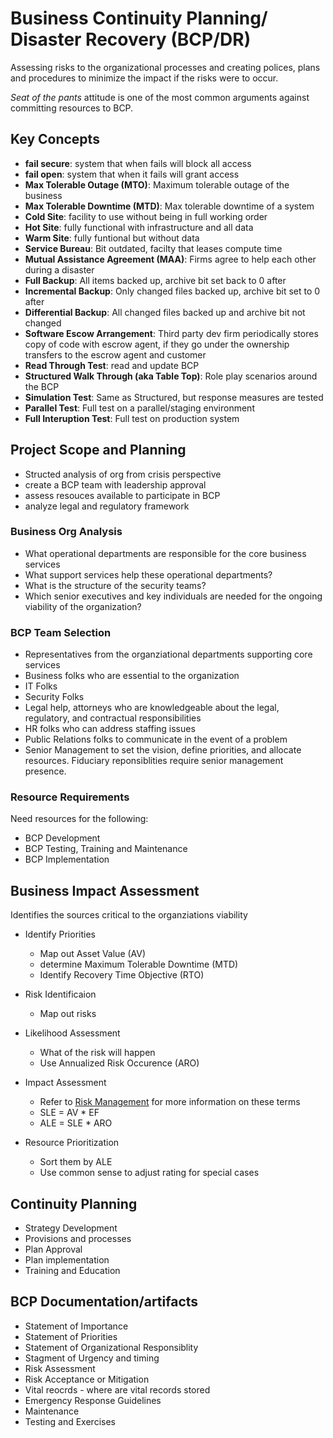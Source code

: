 # Business Continuity Planning/ Disaster Recovery (BCP/DR)
Assessing risks to the organizational processes and creating polices, plans and procedures to minimize the
impact if the risks were to occur. 

_Seat of the pants_ attitude is one of the most common arguments against committing resources to BCP. 

## Key Concepts
- **fail secure**: system that when fails will block all access
- **fail open**: system that when it fails will grant access
- **Max Tolerable Outage (MTO)**: Maximum tolerable outage of the business
- **Max Tolerable Downtime (MTD)**: Max tolerable downtime of a system
- **Cold Site**: facility to use without being in full working order
- **Hot Site**: fully functional with infrastructure and all data
- **Warm Site**: fully funtional but without data
- **Service Bureau**: Bit outdated, facilty that leases compute time
- **Mutual Assistance Agreement (MAA)**: Firms agree to help each other during a disaster
- **Full Backup**: All items backed up, archive bit set back to 0 after
- **Incremental Backup**: Only changed files backed up, archive bit set to 0 after
- **Differential Backup**: All changed files backed up and archive bit not changed
- **Software Escow Arrangement**: Third party dev firm periodically stores copy of code with escrow agent,
  if they go under the ownership transfers to the escrow agent and customer
- **Read Through Test**: read and update BCP
- **Structured Walk Through (aka Table Top)**: Role play scenarios around the BCP
- **Simulation Test**: Same as Structured, but response measures are tested
- **Parallel Test**: Full test on a parallel/staging environment
- **Full Interuption Test**: Full test on production system



## Project Scope and Planning
- Structed analysis of org from crisis perspective
- create a BCP team with leadership approval
- assess resouces available to participate in BCP
- analyze legal and regulatory framework

### Business Org Analysis
- What operational departments are responsible for the core business services
- What support services help these operational departments?
- What is the structure of the security teams?
- Which senior executives and key individuals are needed for the ongoing viability of the organization?

### BCP Team Selection
- Representatives from the organziational departments supporting core services
- Business folks who are essential to the organization
- IT Folks
- Security Folks
- Legal help, attorneys who are knowledgeable about the legal, regulatory, and contractual responsibilities
- HR folks who can address staffing issues
- Public Relations folks to communicate in the event of a problem
- Senior Management to set the vision, define priorities, and allocate resources. Fiduciary reponsiblities
  require senior management presence. 

### Resource Requirements
Need resources for the following: 
- BCP Development
- BCP Testing, Training and Maintenance
- BCP Implementation
  
## Business Impact Assessment
Identifies the sources critical to the organziations viability

- Identify Priorities
  - Map out Asset Value (AV)
  - determine Maximum Tolerable Downtime (MTD)
  - Identify Recovery Time Objective (RTO)
 
- Risk Identificaion
  - Map out risks
 
- Likelihood Assessment
  - What of the risk will happen
  - Use Annualized Risk Occurence (ARO)
 
- Impact Assessment
  - Refer to [Risk Management](docs/RISKMANAGEMENT.md) for more information on these terms
  - SLE = AV * EF
  - ALE = SLE * ARO
 
- Resource Prioritization
  - Sort them by ALE
  - Use common sense to adjust rating for special cases
 
## Continuity Planning
- Strategy Development
- Provisions and processes
- Plan Approval
- Plan implementation
- Training and Education

## BCP Documentation/artifacts
- Statement of Importance
- Statement of Priorities
- Statement of Organizational Responsiblity
- Stagment of Urgency and timing
- Risk Assessment
- Risk Acceptance or Mitigation
- Vital reocrds - where are vital records stored
- Emergency Response Guidelines
- Maintenance
- Testing and Exercises
